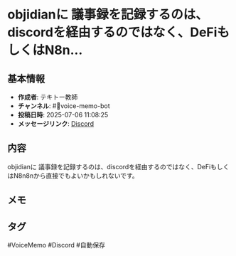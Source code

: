 # objidianに 議事録を記録するのは、discordを経由するのではなく、DeFiもしくはN8n...

## 基本情報
- **作成者**: テキトー教師
- **チャンネル**: #📣voice-memo-bot
- **投稿日時**: 2025-07-06 11:08:25
- **メッセージリンク**: [Discord](https://discord.com/channels/1206805897398059028/1389747949566820483/1391375228977807431)


## 内容
objidianに 議事録を記録するのは、discordを経由するのではなく、DeFiもしくはN8n8nから直接でもよいかもしれないです。

## メモ
<!-- ここに感想やメモを記入 -->

## タグ
#VoiceMemo #Discord #自動保存
